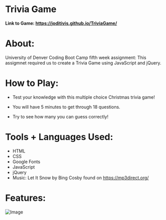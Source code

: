 # Trivia Game
**Link to Game: https://joditivis.github.io/TriviaGame/**

# About:
University of Denver Coding Boot Camp fifth week assignment: This assigmnet required us to create a Trivia Game using JavaScript and jQuery.

# How to Play:
- Test your knowledge with this multiple choice Christmas trivia game!

- You will have 5 minutes to get through 18 questions.

- Try to see how many you can guess correctly!

# Tools + Languages Used:
* HTML
* CSS
* Google Fonts
* JavaScript
* jQuery
* Music: Let It Snow by Bing Cosby found on https://mp3direct.org/

# Features:
![Image](assets/images/page.png)